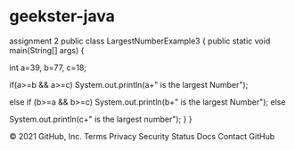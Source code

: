 # geekster-java
assignment 2
public class LargestNumberExample3
{
public static void main(String[] args)
{

int a=39, b=77, c=18;

if(a>=b && a>=c)
System.out.println(a+" is the largest Number");

else if (b>=a && b>=c)
System.out.println(b+" is the largest Number");
else

System.out.println(c+" is the largest number");
}
}

© 2021 GitHub, Inc.
Terms
Privacy
Security
Status
Docs
Contact GitHub
